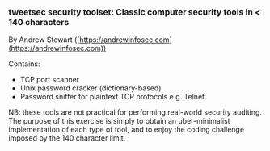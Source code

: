 ### tweetsec security toolset: Classic computer security tools in < 140 characters

By Andrew Stewart ([https://andrewinfosec.com](https://andrewinfosec.com))

Contains:

+ TCP port scanner
+ Unix password cracker (dictionary-based)
+ Password sniffer for plaintext TCP protocols e.g. Telnet

NB: these tools are not practical for performing real-world security auditing.  The purpose of this exercise is simply to obtain an uber-minimalist implementation of each type of tool, and to enjoy the coding challenge imposed by the 140 character limit.


